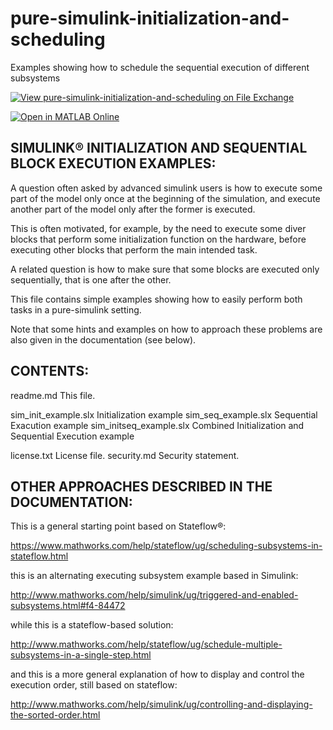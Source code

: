 # pure-simulink-initialization-and-scheduling
Examples showing how to schedule the sequential execution of different subsystems

[![View pure-simulink-initialization-and-scheduling on File Exchange](https://www.mathworks.com/matlabcentral/images/matlab-file-exchange.svg)](https://www.mathworks.com/matlabcentral/fileexchange/54806-pure-simulink-initialization-and-scheduling)

[![Open in MATLAB Online](https://www.mathworks.com/images/responsive/global/open-in-matlab-online.svg)](https://matlab.mathworks.com/open/github/v1?repo=giampy1969/pure-simulink-initialization-and-scheduling)

SIMULINK&reg; INITIALIZATION AND SEQUENTIAL BLOCK EXECUTION EXAMPLES:
----------------------------------------------------------------

A question often asked by advanced simulink users is how to execute
some part of the model only once at the beginning of the simulation,
and execute another part of the model only after the former is executed.

This is often motivated, for example, by the need to execute some 
diver blocks that perform some initialization function on the hardware, 
before executing other blocks that perform the main intended task.

A related question is how to make sure that some blocks are executed only
sequentially, that is one after the other.

This file contains simple examples showing how to easily perform both 
tasks in a pure-simulink setting.

Note that some hints and examples on how to approach these problems are also
given in the documentation (see below).


CONTENTS:
---------

readme.md               This file.

sim_init_example.slx    Initialization example
sim_seq_example.slx     Sequential Exacution example
sim_initseq_example.slx Combined Initialization and Sequential Execution example

license.txt             License file.
security.md             Security statement.


OTHER APPROACHES DESCRIBED IN THE DOCUMENTATION:
------------------------------------------------

This is a general starting point based on Stateflow&reg;:

https://www.mathworks.com/help/stateflow/ug/scheduling-subsystems-in-stateflow.html

this is an alternating executing subsystem example based in Simulink:

http://www.mathworks.com/help/simulink/ug/triggered-and-enabled-subsystems.html#f4-84472

while this is a stateflow-based solution:

http://www.mathworks.com/help/stateflow/ug/schedule-multiple-subsystems-in-a-single-step.html

and this is a more general explanation of how to display and control the 
execution order, still based on stateflow:

http://www.mathworks.com/help/simulink/ug/controlling-and-displaying-the-sorted-order.html

